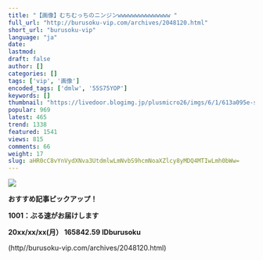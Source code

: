 ```yaml
---
title: "【画像】むちむっちのニンジンwwwwwwwwwwwwwww "
full_url: "http://burusoku-vip.com/archives/2048120.html"
short_url: "burusoku-vip"
language: "ja"
date: 
lastmod: 
draft: false
author: []
categories: []
tags: ['vip', '画像']
encoded_tags: ['dmlw', '55S75YOP']
keywords: []
thumbnail: "https://livedoor.blogimg.jp/plusmicro26/imgs/6/1/613a095e-s.png"
popular: 969
latest: 465
trend: 1338
featured: 1541
views: 815
comments: 66
weight: 17
slug: aHR0cC8vYnVydXNva3UtdmlwLmNvbS9hcmNoaXZlcy8yMDQ4MTIwLmh0bWw=
---
```


![](https://livedoor.blogimg.jp/plusmicro26/imgs/6/1/613a095e-s.png)

<div><p><b>おすすめ記事ピックアップ！</b></p> <p class='g-ad1'> </p> <p class='g-ad2'> </p> <p></p> <p id='csw_block'></p> <p id='divSP1'> </p> <p><b>1001：ぶる速がお届けします <p> 20xx/xx/xx(月） 165842.59 IDburusoku</p></b></p> <p class='g-ad1'> </p> <p class='g-ad2'> </p> <p id='divSP'> </p> </div>

(http//burusoku-vip.com/archives/2048120.html)
